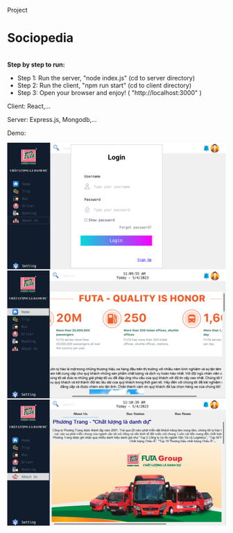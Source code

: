 Project <h1>Sociopedia</h1>
<br />
<b>Step by step to run:</b>
<ul>
    <li>
        Step 1: Run the server, "node index.js" (cd to server directory)
    </li>
    <li>
        Step 2: Run the client, "npm run start" (cd to client directory)
    </li>
    <li>
        Step 3: Open your browser and enjoy! ( "http://localhost:3000" )
    </li>
</ul>
<p>Client: React,...</p>
<p>Server: Express.js, Mongodb,...</p>
<p>Demo:</p>

![Intro](https://github.com/cuonglexuan203/the-bus-ticket-booking-management-system/blob/main/Demo/login.png?raw=true)
![Home](https://github.com/cuonglexuan203/the-bus-ticket-booking-management-system/blob/main/Demo/home.png?raw=true)
![About Us](https://github.com/cuonglexuan203/the-bus-ticket-booking-management-system/blob/main/Demo/aboutus.png?raw=true)


